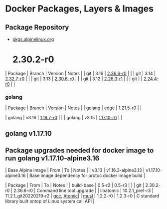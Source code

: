 Docker Packages, Layers & Images
================================

## Package Repository

- [pkgs.alpinelinux.org](https://pkgs.alpinelinux.org/packages)

    # 2.30.2-r0
| Package | Branch | Version | Notes |
| git | 3.16 | [2.36.6-r0](https://pkgs.alpinelinux.org/packages?name=git&branch=v3.16&repo=&arch=&maintainer=) | |
| git | 3.14 | [2.32.7-r0](https://pkgs.alpinelinux.org/packages?name=git&branch=v3.14&repo=&arch=&maintainer=) | |
| git | 3.13 | [2.30.6-r0](https://pkgs.alpinelinux.org/packages?name=git&branch=v3.13&repo=&arch=&maintainer=) | |
| git | 3.12 | [2.26.3-r1](https://pkgs.alpinelinux.org/packages?name=git&branch=v3.12&repo=&arch=&maintainer=) | |
| git | | [2.24.4-r0](https://pkgs.alpinelinux.org/packages?name=git&branch=v3.11&repo=&arch=&maintainer=) | |

### golang

| Package | Branch | Version | Notes |
| golang | edge | [1.21.5-r0]() | |


| golang | v3.16 | [1.18.7-r0](https://pkgs.alpinelinux.org/packages?name=go&branch=v3.16&repo=&arch=&maintainer=) | |
| golang | v3.15 | [1.17.10-r0](https://pkgs.alpinelinux.org/packages?name=go&branch=v3.15&repo=&arch=&maintainer=) | |


## golang v1.17.10
## Package upgrades needed for docker image to run golang v1.17.10-alpine3.16

| Base Alpine image | From               | To                  | Notes |
| v3.13             | v1.16.3-alpine3.13 | v1.17.10-alpine3.16 | Base image dependency for protoc docker image build |

| Package    | From           | To        | Notes |
| build-base | 0.5-r2         | 0.5-r3    | |
| git        | 2.30.2-r0      | 2.36.6-r0 | Command line tool upgrade |
| libatomic  | 10.2.1_pre1-r3 | 11.2.1_git20220219-r2 | [gcc](https://gcc.gnu.org), [Atomic](https://gcc.gnu.org/wiki/Atomic)|
| [musl](https://musl.libc.org/#:~:text=musl%20is%20an%20implementation%20of,of%20standards-conformance%20and%20safety.)  | 1.2.2-r0 | 1.2.3-r0 | C standard library built ontop of Linux system call API |